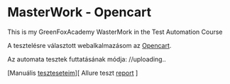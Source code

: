 # MasterWork - Opencart
This is my GreenFoxAcademy WasterMork in the Test Automation Course

A tesztelésre választott webalkalmazásom az [Opencart](http://test-automation-shop2.greenfox.academy/).

Az automata tesztek futtatásának módja:
//uploading..

[Manuális [teszteseteim](https://docs.google.com/spreadsheets/d/1JYA9XmNi5G1CBYqeW2inXdZNMm9DwYv0/edit#gid=1037144427)][ Allure teszt [report](http://192.168.1.113:6904/index.html) ]
 
